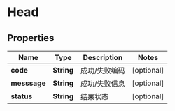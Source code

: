 
# Head

## Properties
Name | Type | Description | Notes
------------ | ------------- | ------------- | -------------
**code** | **String** | 成功/失败编码 |  [optional]
**messsage** | **String** | 成功/失败信息 |  [optional]
**status** | **String** | 结果状态 |  [optional]



